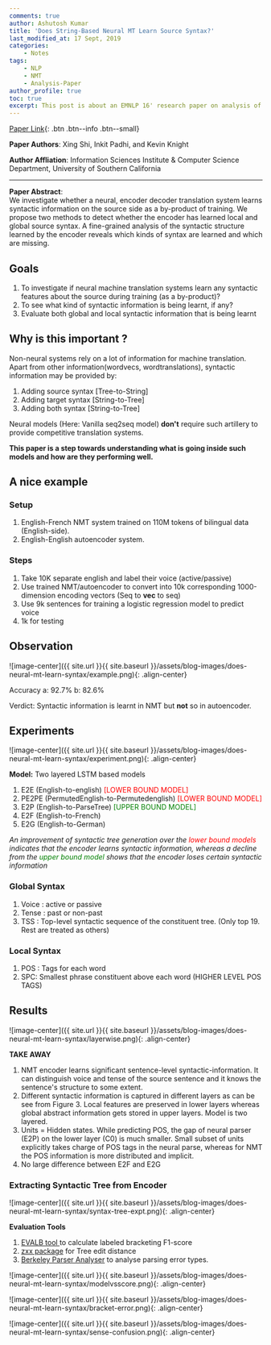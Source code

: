```yaml
---
comments: true
author: Ashutosh Kumar
title: 'Does String-Based Neural MT Learn Source Syntax?'
last_modified_at: 17 Sept, 2019
categories: 
    - Notes
tags: 
    - NLP 
    - NMT 
    - Analysis-Paper
author_profile: true
toc: true
excerpt: This post is about an EMNLP 16' research paper on analysis of syntactic structure learned by encoders in MT systems
---
```


[Paper Link](https://aclanthology.org/D16-1159.pdf){: .btn .btn--info .btn--small}

<div class="notice">
<b>Paper Authors</b>: Xing Shi, Inkit Padhi, and Kevin Knight <br/>

<b>Author Affliation</b>: Information Sciences Institute & Computer Science Department, University of Southern California <br/>
<hr/>
<b>Paper Abstract</b>: <br/>
We investigate whether a neural, encoder decoder translation system learns syntactic information on the source side as a by-product of training. We propose two methods to detect whether the encoder has learned local and global source syntax. A fine-grained analysis of the syntactic structure learned by the encoder reveals which kinds of syntax are learned and which are missing.

</div>

## Goals 

1. To investigate if neural machine translation systems learn any syntactic features about the source during training (as a by-product)? 
2. To see what kind of syntactic information is being learnt, if any? 
3. Evaluate both global and local syntactic information that is being learnt 

## Why is this important ?

Non-neural systems rely on a lot of information for machine translation. Apart from other information(wordvecs, wordtranslations), syntactic information may be provided by:

1. Adding source syntax [Tree-to-String]
2. Adding target syntax [String-to-Tree]
3. Adding both syntax [String-to-Tree]

Neural models (Here: Vanilla seq2seq model) **don't** require such artillery to provide competitive translation systems. 

**This paper is a step towards understanding what is going inside such models and how are they performing well.**

## A nice example

### Setup

1. English-French NMT system trained on 110M tokens of bilingual data (English-side).
2. English-English autoencoder system.

### Steps

1. Take 10K separate english and label their voice (active/passive)
2. Use trained NMT/autoencoder to convert into 10k corresponding 1000-dimension encoding vectors (Seq to **vec** to seq)
3. Use 9k sentences for training a logistic regression model to predict voice
4. 1k for testing

## Observation

![image-center]({{ site.url }}{{ site.baseurl }}/assets/blog-images/does-neural-mt-learn-syntax/example.png){: .align-center}

Accuracy a: 92.7%  b: 82.6% 

Verdict: Syntactic information is learnt in NMT but <strong>not</strong> so in autoencoder.

## Experiments

![image-center]({{ site.url }}{{ site.baseurl }}/assets/blog-images/does-neural-mt-learn-syntax/experiment.png){: .align-center}

**Model:** Two layered LSTM based models

1. E2E (English-to-english) <font color='red'> [LOWER BOUND MODEL] </font>
2. PE2PE (PermutedEnglish-to-Permutedenglish) <font color='red'> [LOWER BOUND MODEL] </font>
3. E2P (English-to-ParseTree) <font color='green'> [UPPER BOUND MODEL] </font>
4. E2F (English-to-French)
5. E2G (English-to-German)


*An improvement of syntactic tree generation over the <font color='red'>lower bound models</font> indicates that the encoder learns syntactic information, whereas a decline from the <font color='green'>upper bound model</font> shows that the encoder loses certain syntactic information*

### Global Syntax

1. Voice : active or passive 
2. Tense : past or non-past
3. TSS : Top-level syntactic sequence of the constituent tree. (Only top 19. Rest are treated as others) 

### Local Syntax

1. POS : Tags for each word
2. SPC: Smallest phrase constituent above each word (HIGHER LEVEL POS TAGS)

## Results

![image-center]({{ site.url }}{{ site.baseurl }}/assets/blog-images/does-neural-mt-learn-syntax/layerwise.png){: .align-center}

<div class='card'>
    <div class='card-header'>
    <strong>TAKE AWAY</strong>
    </div>
    <div class='card-body'>
        <ol>
        <li> NMT encoder learns significant sentence-level syntactic-information. It can distinguish voice and tense of the source sentence and it knows the sentence's structure to some extent.</li>
        <li> Different syntactic information is captured in different layers as can be see from Figure 3. Local features are preserved in lower layers whereas global abstract information gets stored in upper layers. Model is two layered.</li>
        <li> Units = Hidden states. While predicting POS, the gap of neural parser (E2P) on the lower layer (C0) is much smaller. Small subset of units explicitly takes charge of POS tags in the neural parse, whereas for NMT the POS information is more distributed and implicit.</li> 
        <li> No large difference between E2F and E2G</li>
        </ol>
    </div>
</div>

### Extracting Syntactic Tree from Encoder

![image-center]({{ site.url }}{{ site.baseurl }}/assets/blog-images/does-neural-mt-learn-syntax/syntax-tree-expt.png){: .align-center}

**Evaluation Tools**

1. <a href="http://nlp.cs.nyu.edu/evalb" target="_blank">EVALB tool </a> to calculate labeled bracketing F1-score
2. <a href="https://github.com/timtadh/zhang-shasha" target="_blank">zxx package</a> for Tree edit distance
3. <a href="https://github.com/jkkummerfeld/berkeley-parser-analyser" target="_blank">Berkeley Parser Analyser</a> to analyse parsing error types.

![image-center]({{ site.url }}{{ site.baseurl }}/assets/blog-images/does-neural-mt-learn-syntax/modelvsscore.png){: .align-center}

![image-center]({{ site.url }}{{ site.baseurl }}/assets/blog-images/does-neural-mt-learn-syntax/bracket-error.png){: .align-center}

![image-center]({{ site.url }}{{ site.baseurl }}/assets/blog-images/does-neural-mt-learn-syntax/sense-confusion.png){: .align-center}